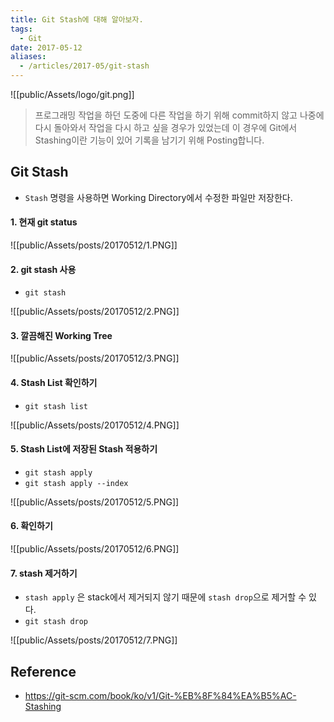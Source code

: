 ```yaml
---
title: Git Stash에 대해 알아보자.
tags:
  - Git
date: 2017-05-12
aliases: 
  - /articles/2017-05/git-stash
---
```


![[public/Assets/logo/git.png]]

> 프로그래밍 작업을 하던 도중에 다른 작업을 하기 위해 commit하지 않고 나중에 다시 돌아와서 작업을 다시 하고 싶을 경우가 있었는데 이 경우에 Git에서 Stashing이란 기능이 있어 기록을 남기기 위해 Posting합니다.

## Git Stash
- `Stash` 명령을 사용하면 Working Directory에서 수정한 파일만 저장한다.

#### 1. 현재 git status

![[public/Assets/posts/20170512/1.PNG]]

#### 2. git stash 사용
- `git stash`

![[public/Assets/posts/20170512/2.PNG]]

#### 3. 깔끔해진 Working Tree

![[public/Assets/posts/20170512/3.PNG]]

#### 4. Stash List 확인하기
- `git stash list`

![[public/Assets/posts/20170512/4.PNG]]

#### 5. Stash List에 저장된 Stash 적용하기
- `git stash apply`
- `git stash apply --index`

![[public/Assets/posts/20170512/5.PNG]]

#### 6. 확인하기

![[public/Assets/posts/20170512/6.PNG]]

#### 7. stash 제거하기
- `stash apply` 은 stack에서 제거되지 않기 때문에 `stash drop`으로 제거할 수 있다.
- `git stash drop`

![[public/Assets/posts/20170512/7.PNG]]

## Reference
- <https://git-scm.com/book/ko/v1/Git-%EB%8F%84%EA%B5%AC-Stashing>
